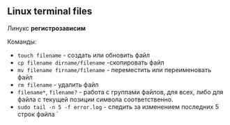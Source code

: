## Linux terminal files

Линукс **регистрозависим**

Команды:
- `touch filename` - создать или обновить файл
- `cp filename dirname/filename` -скопировать файл
- `mv filename firname/filename` - переместить или переименовать файл
- `rm filename` - удалить файл
- `filename*`, `filename?` - работа с группами файлов, для всех, либо для файла с текущей позиции символа соответственно.
- `sudo tail -n 5 -f error.log` - следить за изменением последних 5 строк файла
`
